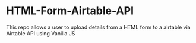 # HTML-Form-Airtable-API
This repo allows a user to upload details from a HTML form to a airtable via Airtable API using Vanilla JS
